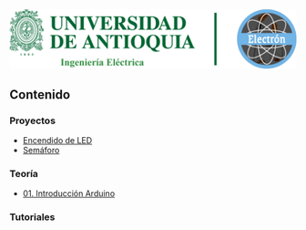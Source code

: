 <img src="https://github.com/Ingenieria-Electrica-UdeA/banco_imagenes/blob/main/banners/banner-semillero-electron.png" style="max-width: 100%;" alt="Semillero Electrón">

## Contenido
### Proyectos
- <a href="https://github.com/Ingenieria-Electrica-UdeA/semillero_electron/tree/main/proyectos/encendido_led">Encendido de LED</a>
- <a href="https://github.com/Ingenieria-Electrica-UdeA/semillero_electron/tree/main/proyectos/semaforo">Semáforo</a>
### Teoría
- <a href="https://github.com/Ingenieria-Electrica-UdeA/semillero_electron/tree/main/teoria/01_introduccion_arduino">01. Introducción Arduino</a>
### Tutoriales
